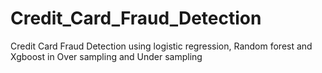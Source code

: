 # Credit_Card_Fraud_Detection
Credit Card Fraud Detection using logistic regression, Random forest and Xgboost in Over sampling and Under sampling
